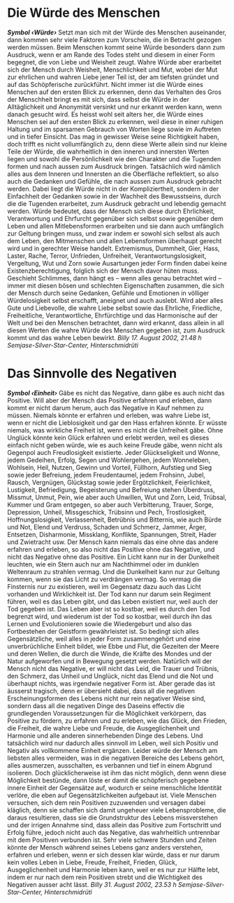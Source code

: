 # Die Würde des Menschen
**_Symbol ‹Würde›_**
Setzt man sich mit der Würde des Menschen auseinander, dann kommen sehr viele Faktoren zum Vorschein, die in Betracht gezogen werden müssen. Beim Menschen kommt seine Würde besonders dann zum Ausdruck, wenn er am Rande des Todes steht und diesem in einer Form begegnet, die von Liebe und Weisheit zeugt. Wahre Würde aber erarbeitet sich der Mensch durch Weisheit, Menschlichkeit und Mut, wobei der Mut zur ehrlichen und wahren Liebe jener Teil ist, der am tiefsten gründet und auf das Schöpferische zurückführt.
Nicht immer ist die Würde eines Menschen auf den ersten Blick zu erkennen, denn das Verhalten des Gros der Menschheit bringt es mit sich, dass selbst die Würde in der Alltäglichkeit und Anonymität versinkt und nur erkannt werden kann, wenn danach gesucht wird. Es heisst wohl seit alters her, die Würde eines Menschen sei auf den ersten Blick zu erkennen, weil diese in einer ruhigen Haltung und im sparsamen Gebrauch von Worten liege sowie im Auftreten und in tiefer Einsicht. Das mag in gewisser Weise seine Richtigkeit haben, doch trifft es nicht vollumfänglich zu, denn diese Werte allein sind nur kleine Teile der Würde, die wahrheitlich in den inneren und innersten Werten liegen und sowohl die Persönlichkeit wie den Charakter und die Tugenden formen und nach aussen zum Ausdruck bringen. Tatsächlich wird nämlich alles aus dem Inneren und Innersten an die Oberfläche reflektiert, so also auch die Gedanken und Gefühle, die nach aussen zum Ausdruck gebracht werden. Dabei liegt die Würde nicht in der Kompliziertheit, sondern in der Einfachheit der Gedanken sowie in der Wachheit des Bewusstseins, durch die die Tugenden erarbeitet, zum Ausdruck gebracht und lebendig gemacht werden.
Würde bedeutet, dass der Mensch sich diese durch Ehrlichkeit, Verantwortung und Ehrfurcht gegenüber sich selbst sowie gegenüber dem Leben und allen Mitlebensformen erarbeiten und sie dann auch umfänglich zur Geltung bringen muss, und zwar indem er sowohl sich selbst als auch dem Leben, den Mitmenschen und allen Lebensformen überhaupt gerecht wird und in gerechter Weise handelt. Extremismus, Dummheit, Gier, Hass, Laster, Rache, Terror, Unfrieden, Unfreiheit, Verantwortungslosigkeit, Vergeltung, Wut und Zorn sowie Ausartungen jeder Form finden dabei keine Existenzberechtigung, folglich sich der Mensch davor hüten muss. Geschieht Schlimmes, dann hängt es – wenn alles genau betrachtet wird – immer mit diesen bösen und schlechten Eigenschaften zusammen, die sich der Mensch durch seine Gedanken, Gefühle und Emotionen in völliger Würdelosigkeit selbst erschafft, aneignet und auch auslebt. Wird aber alles Gute und Liebevolle, die wahre Liebe selbst sowie das Ehrliche, Friedliche, Freiheitliche, Verantwortliche, Ehrfürchtige und das Harmonische auf der Welt und bei den Menschen betrachtet, dann wird erkannt, dass allein in all diesen Werten die wahre Würde des Menschen gegeben ist, zum Ausdruck kommt und das wahre Leben bewirkt.
_Billy_ _17. August 2002, 21.48 h_ _Semjase-Silver-Star-Center, Hinterschmidrüti_
# Das Sinnvolle des Negativen
**_Symbol ‹Einheit›_**
Gäbe es nicht das Negative, dann gäbe es auch nicht das Positive. Will aber der Mensch das Positive erfahren und erleben, dann kommt er nicht darum herum, auch das Negative in Kauf nehmen zu müssen. Niemals könnte er erfahren und erleben, was wahre Liebe ist, wenn er nicht die Lieblosigkeit und gar den Hass erfahren könnte. Er wüsste niemals, was wirkliche Freiheit ist, wenn es nicht die Unfreiheit gäbe. Ohne Unglück könnte kein Glück erfahren und erlebt werden, weil es dieses einfach nicht geben würde, wie es auch keine Freude gäbe, wenn nicht als Gegenpol auch Freudlosigkeit existierte. Jeder Glückseligkeit und Wonne, jedem Gedeihen, Erfolg, Segen und Wohlergehen, jedem Wonneleben, Wohlsein, Heil, Nutzen, Gewinn und Vorteil, Füllhorn, Aufstieg und Sieg sowie jeder Befreiung, jedem Freudentaumel, jedem Frohsinn, Jubel, Rausch, Vergnügen, Glückstag sowie jeder Ergötzlichkeit, Feierlichkeit, Lustigkeit, Befriedigung, Begeisterung und Befreiung stehen Überdruss, Missmut, Unmut, Pein, wie aber auch Unwillen, Wut und Zorn, Leid, Trübsal, Kummer und Gram entgegen, so aber auch Verbitterung, Trauer, Sorge, Depression, Unheil, Missgeschick, Trübsinn und Pech, Trostlosigkeit, Hoffnungslosigkeit, Verlassenheit, Betrübnis und Bitternis, wie auch Bürde und Not, Elend und Verdruss, Schaden und Schmerz, Jammer, Ärger, Entsetzen, Disharmonie, Missklang, Konflikte, Spannungen, Streit, Hader und Zwietracht usw.
Der Mensch kann niemals das eine ohne das andere erfahren und erleben, so also nicht das Positive ohne das Negative, und nicht das Negative ohne das Positive. Ein Licht kann nur in der Dunkelheit leuchten, wie ein Stern auch nur am Nachthimmel oder im dunklen Weltenraum zu strahlen vermag. Und die Dunkelheit kann nur zur Geltung kommen, wenn sie das Licht zu verdrängen vermag. So vermag die Finsternis nur zu existieren, weil im Gegensatz dazu auch das Licht vorhanden und Wirklichkeit ist. Der Tod kann nur darum sein Regiment führen, weil es das Leben gibt, und das Leben existiert nur, weil auch der Tod gegeben ist. Das Leben aber ist so kostbar, weil es durch den Tod begrenzt wird, und wiederum ist der Tod so kostbar, weil durch ihn das Lernen und Evolutionieren sowie die Wiedergeburt und also das Fortbestehen der Geistform gewährleistet ist. So bedingt sich alles Gegensätzliche, weil alles in jeder Form zusammengehört und eine unverbrüchliche Einheit bildet, wie Ebbe und Flut, die Gezeiten der Meere und deren Wellen, die durch die Winde, die Kräfte des Mondes und der Natur aufgeworfen und in Bewegung gesetzt werden.
Natürlich will der Mensch nicht das Negative, er will nicht das Leid, die Trauer und Trübnis, den Schmerz, das Unheil und Unglück, nicht das Elend und die Not und überhaupt nichts, was irgendwie negativer Form ist. Aber gerade das ist äusserst tragisch, denn er übersieht dabei, dass all die negativen Erscheinungsformen des Lebens nicht nur rein negativer Weise sind, sondern dass all die negativen Dinge des Daseins effectiv die grundlegenden Voraussetzungen für die Möglichkeit verkörpern, das Positive zu fördern, zu erfahren und zu erleben, wie das Glück, den Frieden, die Freiheit, die wahre Liebe und Freude, die Ausgeglichenheit und Harmonie und alle anderen sinnerhebenden Dinge des Lebens. Und tatsächlich wird nur dadurch alles sinnvoll im Leben, weil sich Positiv und Negativ als vollkommene Einheit ergänzen.
Leider würde der Mensch am liebsten alles vermeiden, was in die negativen Bereiche des Lebens gehört, alles ausmerzen, ausschalten, es verbannen und tief in einem Abgrund isolieren. Doch glücklicherweise ist ihm das nicht möglich, denn wenn diese Möglichkeit bestünde, dann löste er damit die schöpferisch gegebene innere Einheit der Gegensätze auf, wodurch er seine menschliche Identität verlöre, die eben auf Gegensätzlichkeiten aufgebaut ist.
Viele Menschen versuchen, sich dem rein Positiven zuzuwenden und versagen dabei kläglich, denn sie schaffen sich damit ungeheuer viele Lebensprobleme, die daraus resultieren, dass sie die Grundstruktur des Lebens missverstehen und der irrigen Annahme sind, dass allein das Positive zum Fortschritt und Erfolg führe, jedoch nicht auch das Negative, das wahrheitlich untrennbar mit dem Positiven verbunden ist. Sehr viele schwere Stunden und Zeiten könnte der Mensch während seines Lebens ganz anders verstehen, erfahren und erleben, wenn er sich dessen klar würde, dass er nur darum kein volles Leben in Liebe, Freude, Freiheit, Frieden, Glück, Ausgeglichenheit und Harmonie leben kann, weil er es nur zur Hälfte lebt, indem er nur nach dem rein Positiven strebt und die Wichtigkeit des Negativen ausser acht lässt. _Billy_ _31. August 2002, 23.53 h_ _Semjase-Silver-Star-Center, Hinterschmidrüti_